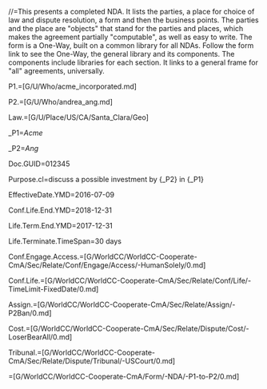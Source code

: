//=This presents a completed NDA.  It lists the parties, a place for choice of law and dispute resolution, a form and then the business points.  The parties and the place are "objects" that stand for the parties and places, which makes the agreement partially "computable", as well as easy to write.  The form is a One-Way, built on a common library for all NDAs.  Follow the form link to see the One-Way, the general library and its components.  The components include libraries for each section.  It links to a general frame for "all" agreements, universally.

P1.=[G/U/Who/acme_incorporated.md]

P2.=[G/U/Who/andrea_ang.md]

Law.=[G/U/Place/US/CA/Santa_Clara/Geo]

_P1=<i>Acme</i>

_P2=<i>Ang</i>

Doc.GUID=012345

Purpose.cl=discuss a possible investment by {_P2} in {_P1}

EffectiveDate.YMD=2016-07-09

Conf.Life.End.YMD=2018-12-31

Life.Term.End.YMD=2017-12-31

Life.Terminate.TimeSpan=30 days

Conf.Engage.Access.=[G/WorldCC/WorldCC-Cooperate-CmA/Sec/Relate/Conf/Engage/Access/-HumanSolely/0.md]

Conf.Life.=[G/WorldCC/WorldCC-Cooperate-CmA/Sec/Relate/Conf/Life/-TimeLimit-FixedDate/0.md]

Assign.=[G/WorldCC/WorldCC-Cooperate-CmA/Sec/Relate/Assign/-P2Ban/0.md]

Cost.=[G/WorldCC/WorldCC-Cooperate-CmA/Sec/Relate/Dispute/Cost/-LoserBearAll/0.md]

Tribunal.=[G/WorldCC/WorldCC-Cooperate-CmA/Sec/Relate/Dispute/Tribunal/-USCourt/0.md]

=[G/WorldCC/WorldCC-Cooperate-CmA/Form/-NDA/-P1-to-P2/0.md]
